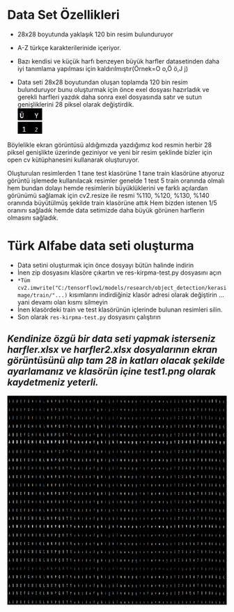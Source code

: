 # Data Set Özellikleri
- 28x28 boyutunda yaklaşık 120 bin resim bulunduruyor<br/>

- A-Z türkçe karakterilerinide içeriyor.<br/>

- Bazı kendisi ve küçük harfı benzeyen büyük harfler datasetinden daha iyi tanımlama yapılması için kaldırılmıştır(Örnek=O o,Ö ö,J j)<br/>

- Data seti 28x28 boyutundan oluşan toplamda 120 bin resim bulunduruyor bunu oluşturmak için önce exel dosyası hazırladık ve gerekli harfleri yazdık daha sonra exel dosyasında satır ve sutun genişliklerini 28 piksel olarak değiştirdik.<br/>
<img src="https://github.com/Halil-ibrahim-GUNBULAK/IMAGEPROCESSORS/blob/master/Ocr_icin_Kolay_dataset_olusturma/uu%20(2).png" width="28" height="28"><img src="https://github.com/Halil-ibrahim-GUNBULAK/IMAGEPROCESSORS/blob/master/Ocr_icin_Kolay_dataset_olusturma/yb%20(2).png" width="28" height="28"><br/>
<img src="https://github.com/Halil-ibrahim-GUNBULAK/IMAGEPROCESSORS/blob/master/Ocr_icin_Kolay_dataset_olusturma/1%20(3).png" width="28" height="28"><img src="https://github.com/Halil-ibrahim-GUNBULAK/IMAGEPROCESSORS/blob/master/Ocr_icin_Kolay_dataset_olusturma/2%20(0).png" width="28" height="28">


Böylelikle ekran görüntüsü aldığımızda yazdığımız kod resmin herbir 28 piksel genişlikte üzerinde geziniyor ve yeni bir resim şeklinde bizler için open cv kütüphanesini kullanarak oluşturuyor.

Oluşturulan resimlerden 1 tane test klasörüne 1 tane train klasörüne atıyoruz görüntü işlemede kullanılacak resimler genelde 1 test 5 train
oranında olmalı hem bundan dolayı hemde resimlerin büyüklüklerini ve farklı açılardan görünümü sağlamak için cv2.resize ile resmi %110, %120, %130, %140 oranında büyütülmüş şekilde train klasörüne attık Hem bizden istenen 1/5 oranını sağladık hemde data setimizde daha büyük görünen harflerin olmasını sağladık.

# Türk Alfabe data seti oluşturma
- Data setini oluşturmak için önce dosyayı bütün halinde indirin
- İnen zip dosyasını klasöre çıkartın ve res-kirpma-test.py dosyasını açın
- `*Tüm cv2.imwrite("C:/tensorflow1/models/research/object_detection/kerasimage/train/"...)` kısımlarını indirdiğiniz klasör adresi olarak değiştirin ... yani devamı olan kısmı silmeyin
- İnen klasördeki train ve test klasörünün içlerinde bulunan resimleri silin. 
- Son olarak `res-kirpma-test.py` dosyasını çalıştırın
## *Kendinize özgü bir data seti yapmak isterseniz harfler.xlsx ve harfler2.xlsx dosyalarının ekran görüntüsünü alıp tam 28 in katları olacak şekilde ayarlamanız ve klasörün içine test1.png olarak kaydetmeniz yeterli.*
<img src="https://github.com/Halil-ibrahim-GUNBULAK/IMAGEPROCESSORS/blob/master/Ocr_icin_Kolay_dataset_olusturma/test1.png" width="720" height="480">




